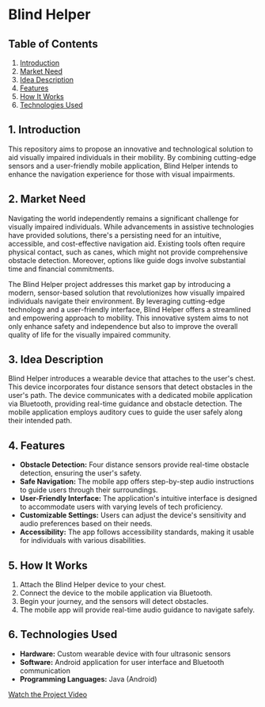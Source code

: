 # Blind Helper

## Table of Contents
1. [Introduction](#1-introduction)
2. [Market Need](#2-market-need)
3. [Idea Description](#3-idea-description)
4. [Features](#4-features)
5. [How It Works](#5-how-it-works)
6. [Technologies Used](#6-technologies-used)

## 1. Introduction

This repository aims to propose an innovative and technological solution to aid visually impaired individuals in their mobility. By combining cutting-edge sensors and a user-friendly mobile application, Blind Helper intends to enhance the navigation experience for those with visual impairments.

## 2. Market Need

Navigating the world independently remains a significant challenge for visually impaired individuals. While advancements in assistive technologies have provided solutions, there's a persisting need for an intuitive, accessible, and cost-effective navigation aid. Existing tools often require physical contact, such as canes, which might not provide comprehensive obstacle detection. Moreover, options like guide dogs involve substantial time and financial commitments.

The Blind Helper project addresses this market gap by introducing a modern, sensor-based solution that revolutionizes how visually impaired individuals navigate their environment. By leveraging cutting-edge technology and a user-friendly interface, Blind Helper offers a streamlined and empowering approach to mobility. This innovative system aims to not only enhance safety and independence but also to improve the overall quality of life for the visually impaired community.

## 3. Idea Description

Blind Helper introduces a wearable device that attaches to the user's chest. This device incorporates four distance sensors that detect obstacles in the user's path. The device communicates with a dedicated mobile application via Bluetooth, providing real-time guidance and obstacle detection. The mobile application employs auditory cues to guide the user safely along their intended path.

## 4. Features

- **Obstacle Detection:** Four distance sensors provide real-time obstacle detection, ensuring the user's safety.
- **Safe Navigation:** The mobile app offers step-by-step audio instructions to guide users through their surroundings.
- **User-Friendly Interface:** The application's intuitive interface is designed to accommodate users with varying levels of tech proficiency.
- **Customizable Settings:** Users can adjust the device's sensitivity and audio preferences based on their needs.
- **Accessibility:** The app follows accessibility standards, making it usable for individuals with various disabilities.

## 5. How It Works

1. Attach the Blind Helper device to your chest.
2. Connect the device to the mobile application via Bluetooth.
3. Begin your journey, and the sensors will detect obstacles.
4. The mobile app will provide real-time audio guidance to navigate safely.

## 6. Technologies Used

- **Hardware:** Custom wearable device with four ultrasonic sensors
- **Software:** Android application for user interface and Bluetooth communication
- **Programming Languages:** Java (Android)

[Watch the Project Video](https://www.youtube.com/watch?v=your_video_id)

